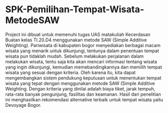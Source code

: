 # SPK-Pemilihan-Tempat-Wisata-MetodeSAW
Project ini dibuat untuk memenuhi tugas UAS matakuliah Kecerdasan Buatan kelas TI.20.D4 menggunakan metode SAW (Simple Additive Weighting).
Pariwisata di kabupaten bogor menyediakan berbagai macam wisata yang menarik untuk dikunjungi, tentunya dalam penentuan tempat wisata pun tidaklah mudah. Sebelum melakukan perjalanan dalam melakukan wisata, tentu saja kita akan mencari informasi tentang wisata yang ingin dikunjungi, kemudian memebandingkannya dan memilih tempat wisata yang sesuai dengan kriteria. Oleh karena itu, kita dapat mengembangkan sistem pendukung keputusan untuk menentukan tempat wisata yang tepat dengan menggunakan metode SAW (Simple Additive Weighting. Dengan kriteria yang dinilai adalah biaya tiket, jarak tempuh, rata-rata banyak pengunjung, fasilitas dan keamanan. Hasil dari penelitian ini menghasilkan rekomendasi alternative terbaik untuk tempat wisata yaitu Devoyage Bogor.
